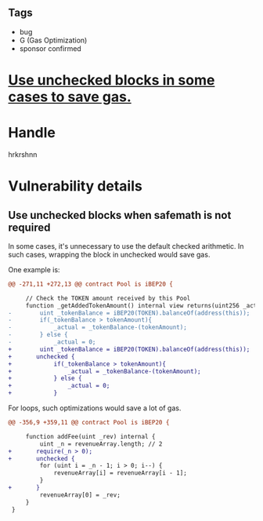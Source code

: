 ## Tags

- bug
- G (Gas Optimization)
- sponsor confirmed

# [Use unchecked blocks in some cases to save gas.](https://github.com/code-423n4/2021-07-spartan-findings/issues/74) 

# Handle

hrkrshnn


# Vulnerability details

## Use unchecked blocks when safemath is not required

In some cases, it's unnecessary to use the default checked arithmetic. In such cases, wrapping the block in unchecked
would save gas.

One example is:

``` diff
@@ -271,11 +272,13 @@ contract Pool is iBEP20 {

     // Check the TOKEN amount received by this Pool
     function _getAddedTokenAmount() internal view returns(uint256 _actual){
-        uint _tokenBalance = iBEP20(TOKEN).balanceOf(address(this));
-        if(_tokenBalance > tokenAmount){
-            _actual = _tokenBalance-(tokenAmount);
-        } else {
-            _actual = 0;
+        uint _tokenBalance = iBEP20(TOKEN).balanceOf(address(this));
+       unchecked {
+            if(_tokenBalance > tokenAmount){
+                _actual = _tokenBalance-(tokenAmount);
+            } else {
+                _actual = 0;
+            }

```

For loops, such optimizations would save a lot of gas.

``` diff
@@ -356,9 +359,11 @@ contract Pool is iBEP20 {

     function addFee(uint _rev) internal {
         uint _n = revenueArray.length; // 2
+       require(_n > 0);
+       unchecked {
         for (uint i = _n - 1; i > 0; i--) {
             revenueArray[i] = revenueArray[i - 1];
         }
+       }
         revenueArray[0] = _rev;
     }
 }
```


